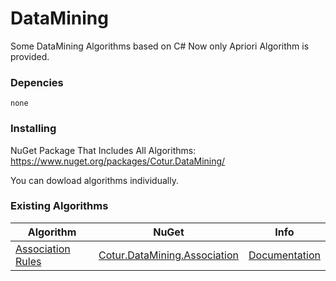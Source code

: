 
# DataMining

 Some DataMining Algorithms based on C#
 Now only Apriori Algorithm is provided.

### Depencies
```
none
```

### Installing


NuGet Package That Includes All Algorithms: https://www.nuget.org/packages/Cotur.DataMining/

You can dowload algorithms individually.

### Existing Algorithms

|Algorithm|NuGet|Info|
|---|---|---|
|[Association Rules](https://github.com/cotur/DataMining/tree/master/src/Association)|[Cotur.DataMining.Association](https://www.nuget.org/packages/Cotur.DataMining.Association)|[Documentation](https://github.com/cotur/DataMining/tree/master/src/Association/README.md)|